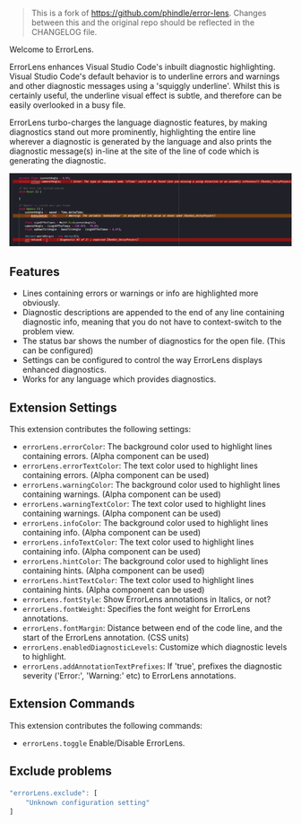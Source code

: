 > This is a fork of https://github.com/phindle/error-lens. Changes between this and the original repo should be reflected in the CHANGELOG file.

Welcome to ErrorLens.

ErrorLens enhances Visual Studio Code's inbuilt diagnostic highlighting. Visual Studio Code's default behavior is to
underline errors and warnings and other diagnostic messages using a 'squiggly underline'. Whilst this is certainly
useful, the underline visual effect is subtle, and therefore can be easily overlooked in a busy file.

ErrorLens turbo-charges the language diagnostic features, by making diagnostics stand out more prominently, highlighting
the entire line wherever a diagnostic is generated by the language and also prints the diagnostic message(s) in-line at
the site of the line of code which is generating the diagnostic.

![ErrorLens example](img/demo.png)

## Features

* Lines containing errors or warnings or info are highlighted more obviously.
* Diagnostic descriptions are appended to the end of any line containing diagnostic info, meaning that you do not have to context-switch to the problem view.
* The status bar shows the number of diagnostics for the open file. (This can be configured)
* Settings can be configured to control the way ErrorLens displays enhanced diagnostics.
* Works for any language which provides diagnostics.

## Extension Settings

This extension contributes the following settings:

* `errorLens.errorColor`: The background color used to highlight lines containing errors. (Alpha component can be used)
* `errorLens.errorTextColor`: The text color used to highlight lines containing errors. (Alpha component can be used)
* `errorLens.warningColor`: The background color used to highlight lines containing warnings. (Alpha component can be used)
* `errorLens.warningTextColor`: The text color used to highlight lines containing warnings. (Alpha component can be used)
* `errorLens.infoColor`: The background color used to highlight lines containing info. (Alpha component can be used)
* `errorLens.infoTextColor`: The text color used to highlight lines containing info. (Alpha component can be used)
* `errorLens.hintColor`: The background color used to highlight lines containing hints. (Alpha component can be used)
* `errorLens.hintTextColor`: The text color used to highlight lines containing hints. (Alpha component can be used)
* `errorLens.fontStyle`: Show ErrorLens annotations in Italics, or not?
* `errorLens.fontWeight`: Specifies the font weight for ErrorLens annotations.
* `errorLens.fontMargin`: Distance between end of the code line, and the start of the ErrorLens annotation. (CSS units)
* `errorLens.enabledDiagnosticLevels`: Customize which diagnostic levels to highlight.
* `errorLens.addAnnotationTextPrefixes`: If 'true', prefixes the diagnostic severity ('Error:', 'Warning:' etc) to ErrorLens annotations.

## Extension Commands

This extension contributes the following commands:

* `errorLens.toggle` Enable/Disable ErrorLens.

## Exclude problems

```javascript
"errorLens.exclude": [
    "Unknown configuration setting"
]
```
